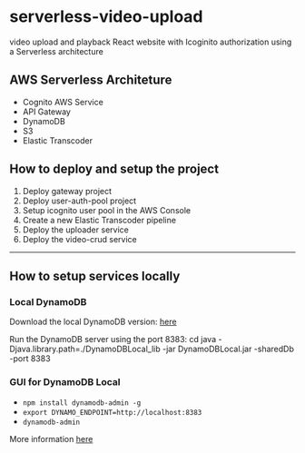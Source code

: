 # serverless-video-upload

video upload and playback React website with Icoginito authorization using a Serverless architecture

## AWS Serverless Architeture
- Cognito AWS Service
- API Gateway
- DynamoDB
- S3
- Elastic Transcoder

## How to deploy and setup the project
1) Deploy gateway project
2) Deploy user-auth-pool project
3) Setup icognito user pool in the AWS Console
4) Create a new Elastic Transcoder pipeline
5) Deploy the uploader service
6) Deploy the video-crud service

----------

## How to setup services locally

### Local DynamoDB
Download the local DynamoDB version: [here](https://docs.aws.amazon.com/amazondynamodb/latest/developerguide/DynamoDBLocal.DownloadingAndRunning.html)

Run the DynamoDB server using the port 8383: cd <path of local DynamoDB > java -Djava.library.path=./DynamoDBLocal_lib -jar DynamoDBLocal.jar -sharedDb -port 8383

### GUI for DynamoDB Local
- `npm install dynamodb-admin -g`
- `export DYNAMO_ENDPOINT=http://localhost:8383`
- `dynamodb-admin`

More information [here]([here](https://docs.aws.amazon.com/amazondynamodb/latest/developerguide/DynamoDBLocal.DownloadingAndRunning.html))
